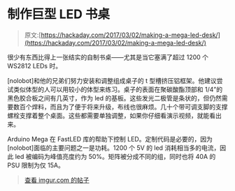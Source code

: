 # 制作巨型 LED 书桌

> 原文:[https://hackaday.com/2017/03/02/making-a-mega-led-desk/](https://hackaday.com/2017/03/02/making-a-mega-led-desk/)

很少有东西比得上一张结实的自制书桌——尤其是当它塞满了超过 1200 个 WS2812 LEDs 时。

[nolobot]和他的兄弟们努力安装和调整组成桌子的 t 型槽挤压铝框架。他建议尝试类似体型的人可以用较小的体型来练习。桌子的表面在聚碳酸酯顶部和 1/4”的黑色胶合板之间有几英寸，作为 led 的基板。这些发光二极管是条状的，但仍然需要数百个焊料，而且为了便于将来升级，布线也很麻烦。几十个带可调支脚的支撑螺栓支撑着整个桌面。这些都需要单独调整，如果你仔细看演示视频，就能看出来。

Arduino Mega 在 FastLED 库的帮助下控制 LED。定制代码是必要的，因为[nolobot]面临的主要问题之一是功耗。1200 个 5V 的 led 消耗相当多的电流，因此 led 被编码为峰值亮度约为 50%。矩阵被分成不同的组，同时也将 40A 的 PSU 限制为仅 15A。

> [查看 imgur.com 的帖子](http://imgur.com/uxjCI7T)